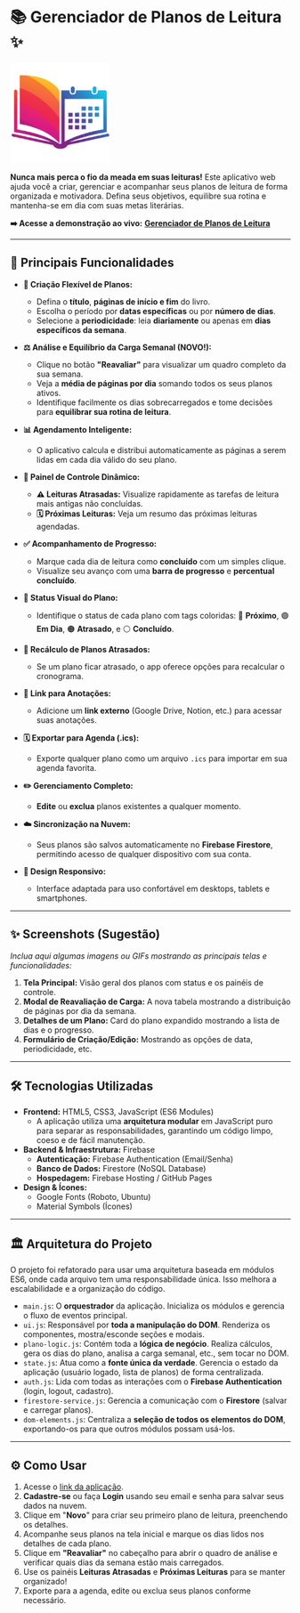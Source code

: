 # 📚 Gerenciador de Planos de Leitura ✨

[![Logo](logo.png)](https://fernnog.github.io/Plano-leitura-livros/)

**Nunca mais perca o fio da meada em suas leituras!** Este aplicativo web ajuda você a criar, gerenciar e acompanhar seus planos de leitura de forma organizada e motivadora. Defina seus objetivos, equilibre sua rotina e mantenha-se em dia com suas metas literárias.

**➡️ Acesse a demonstração ao vivo:** [**Gerenciador de Planos de Leitura**](https://fernnog.github.io/Plano-leitura-livros/)

---

## 🚀 Principais Funcionalidades

*   **📅 Criação Flexível de Planos:**
    *   Defina o **título**, **páginas de início e fim** do livro.
    *   Escolha o período por **datas específicas** ou por **número de dias**.
    *   Selecione a **periodicidade**: leia **diariamente** ou apenas em **dias específicos da semana**.

*   **⚖️ Análise e Equilíbrio da Carga Semanal (NOVO!):**
    *   Clique no botão **"Reavaliar"** para visualizar um quadro completo da sua semana.
    *   Veja a **média de páginas por dia** somando todos os seus planos ativos.
    *   Identifique facilmente os dias sobrecarregados e tome decisões para **equilibrar sua rotina de leitura**.

*   **📊 Agendamento Inteligente:**
    *   O aplicativo calcula e distribui automaticamente as páginas a serem lidas em cada dia válido do seu plano.

*   **🔔 Painel de Controle Dinâmico:**
    *   **⚠️ Leituras Atrasadas:** Visualize rapidamente as tarefas de leitura mais antigas não concluídas.
    *   **🗓️ Próximas Leituras:** Veja um resumo das próximas leituras agendadas.

*   **✅ Acompanhamento de Progresso:**
    *   Marque cada dia de leitura como **concluído** com um simples clique.
    *   Visualize seu avanço com uma **barra de progresso** e **percentual concluído**.

*   **🚦 Status Visual do Plano:**
    *   Identifique o status de cada plano com tags coloridas: 🔵 **Próximo**, 🟢 **Em Dia**, 🟠 **Atrasado**, e ⚪ **Concluído**.

*   **🔄 Recálculo de Planos Atrasados:**
    *   Se um plano ficar atrasado, o app oferece opções para recalcular o cronograma.

*   **🔗 Link para Anotações:**
    *   Adicione um **link externo** (Google Drive, Notion, etc.) para acessar suas anotações.

*   **🗓️ Exportar para Agenda (.ics):**
    *   Exporte qualquer plano como um arquivo `.ics` para importar em sua agenda favorita.

*   **✏️ Gerenciamento Completo:**
    *   **Edite** ou **exclua** planos existentes a qualquer momento.

*   **☁️ Sincronização na Nuvem:**
    *   Seus planos são salvos automaticamente no **Firebase Firestore**, permitindo acesso de qualquer dispositivo com sua conta.

*   **📱 Design Responsivo:**
    *   Interface adaptada para uso confortável em desktops, tablets e smartphones.

---

## ✨ Screenshots (Sugestão)

*Inclua aqui algumas imagens ou GIFs mostrando as principais telas e funcionalidades:*

1.  **Tela Principal:** Visão geral dos planos com status e os painéis de controle.
2.  **Modal de Reavaliação de Carga:** A nova tabela mostrando a distribuição de páginas por dia da semana.
3.  **Detalhes de um Plano:** Card do plano expandido mostrando a lista de dias e o progresso.
4.  **Formulário de Criação/Edição:** Mostrando as opções de data, periodicidade, etc.

---

## 🛠️ Tecnologias Utilizadas

*   **Frontend:** HTML5, CSS3, JavaScript (ES6 Modules)
    *   A aplicação utiliza uma **arquitetura modular** em JavaScript puro para separar as responsabilidades, garantindo um código limpo, coeso e de fácil manutenção.
*   **Backend & Infraestrutura:** Firebase
    *   **Autenticação:** Firebase Authentication (Email/Senha)
    *   **Banco de Dados:** Firestore (NoSQL Database)
    *   **Hospedagem:** Firebase Hosting / GitHub Pages
*   **Design & Ícones:**
    *   Google Fonts (Roboto, Ubuntu)
    *   Material Symbols (Ícones)

---

## 🏛️ Arquitetura do Projeto

O projeto foi refatorado para usar uma arquitetura baseada em módulos ES6, onde cada arquivo tem uma responsabilidade única. Isso melhora a escalabilidade e a organização do código.

*   `main.js`: O **orquestrador** da aplicação. Inicializa os módulos e gerencia o fluxo de eventos principal.
*   `ui.js`: Responsável por **toda a manipulação do DOM**. Renderiza os componentes, mostra/esconde seções e modais.
*   `plano-logic.js`: Contém toda a **lógica de negócio**. Realiza cálculos, gera os dias do plano, analisa a carga semanal, etc., sem tocar no DOM.
*   `state.js`: Atua como a **fonte única da verdade**. Gerencia o estado da aplicação (usuário logado, lista de planos) de forma centralizada.
*   `auth.js`: Lida com todas as interações com o **Firebase Authentication** (login, logout, cadastro).
*   `firestore-service.js`: Gerencia a comunicação com o **Firestore** (salvar e carregar planos).
*   `dom-elements.js`: Centraliza a **seleção de todos os elementos do DOM**, exportando-os para que outros módulos possam usá-los.

---

## ⚙️ Como Usar

1.  Acesse o [link da aplicação](https://fernnog.github.io/Plano-leitura-livros/).
2.  **Cadastre-se** ou faça **Login** usando seu email e senha para salvar seus dados na nuvem.
3.  Clique em "**Novo**" para criar seu primeiro plano de leitura, preenchendo os detalhes.
4.  Acompanhe seus planos na tela inicial e marque os dias lidos nos detalhes de cada plano.
5.  Clique em **"Reavaliar"** no cabeçalho para abrir o quadro de análise e verificar quais dias da semana estão mais carregados.
6.  Use os painéis **Leituras Atrasadas** e **Próximas Leituras** para se manter organizado!
7.  Exporte para a agenda, edite ou exclua seus planos conforme necessário.
